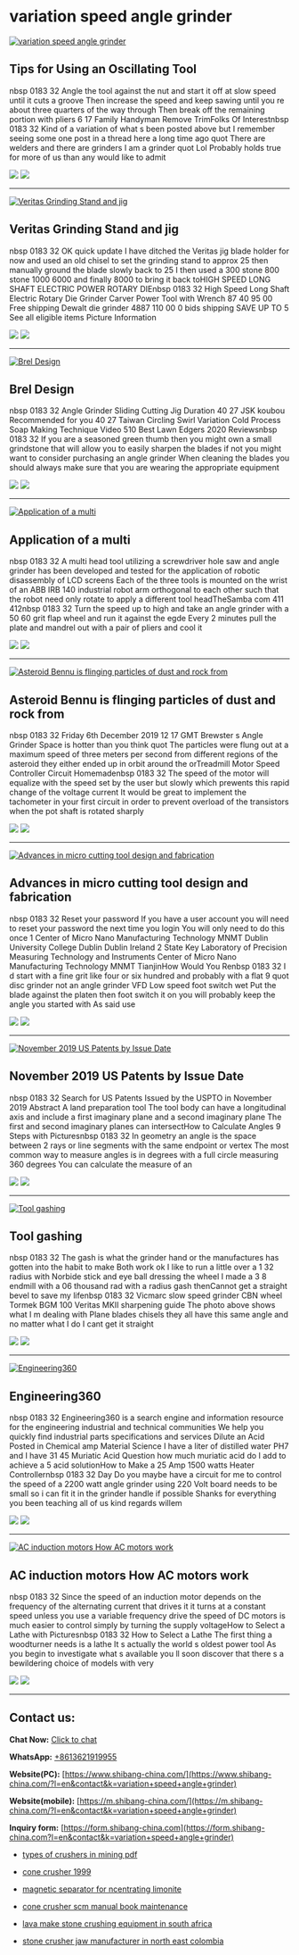 # variation speed angle grinder

<a href="https://swt.shibang-china.com/?l=en&img&k=variation+speed+angle+grinder" target="_blank">![variation speed angle grinder](http://static.shibang-china.com/all-800x300/192.jpg)</a>

## Tips for Using an Oscillating Tool
nbsp 0183 32 Angle the tool against the nut and start it off at slow speed until it cuts a groove Then increase the speed and keep sawing until you re about three quarters of the way through Then break off the remaining portion with pliers 6 17 Family Handyman Remove TrimFolks Of Interestnbsp 0183 32 Kind of a variation of what s been posted above but I remember seeing some one post in a thread here a long time ago quot There are welders and there are grinders I am a grinder quot Lol Probably holds true for more of us than any would like to admit


<a href="https://whatsapp.shibangsoft.com/WhatsApp.php" target="_blank" title="WhatsApp">![](http://static.shibang-china.com/icon/whatsapp.png)</a> <a href="https://swt.shibang-china.com/?l=en&icon&k=variation+speed+angle+grinder" target="_blank">![](http://static.shibang-china.com/icon/chat-en.png)</a>

---

<a href="https://swt.shibang-china.com/?l=en&img&k=variation+speed+angle+grinder" target="_blank">![Veritas Grinding Stand and jig](http://static.shibang-china.com/all-800x300/141.jpg)</a>

## Veritas Grinding Stand and jig
nbsp 0183 32 OK quick update I have ditched the Veritas jig blade holder for now and used an old chisel to set the grinding stand to approx 25 then manually ground the blade slowly back to 25 I then used a 300 stone 800 stone 1000 6000 and finally 8000 to bring it back toHIGH SPEED LONG SHAFT ELECTRIC POWER ROTARY DIEnbsp 0183 32 High Speed Long Shaft Electric Rotary Die Grinder Carver Power Tool with Wrench 87 40 95 00 Free shipping Dewalt die grinder 4887 110 00 0 bids shipping SAVE UP TO 5 See all eligible items Picture Information


<a href="https://whatsapp.shibangsoft.com/WhatsApp.php" target="_blank" title="WhatsApp">![](http://static.shibang-china.com/icon/whatsapp.png)</a> <a href="https://swt.shibang-china.com/?l=en&icon&k=variation+speed+angle+grinder" target="_blank">![](http://static.shibang-china.com/icon/chat-en.png)</a>

---

<a href="https://swt.shibang-china.com/?l=en&img&k=variation+speed+angle+grinder" target="_blank">![Brel Design](http://static.shibang-china.com/all-800x300/764.jpg)</a>

## Brel Design
nbsp 0183 32 Angle Grinder Sliding Cutting Jig Duration 40 27 JSK koubou Recommended for you 40 27 Taiwan Circling Swirl Variation Cold Process Soap Making Technique Video 510 Best Lawn Edgers 2020 Reviewsnbsp 0183 32 If you are a seasoned green thumb then you might own a small grindstone that will allow you to easily sharpen the blades if not you might want to consider purchasing an angle grinder When cleaning the blades you should always make sure that you are wearing the appropriate equipment


<a href="https://whatsapp.shibangsoft.com/WhatsApp.php" target="_blank" title="WhatsApp">![](http://static.shibang-china.com/icon/whatsapp.png)</a> <a href="https://swt.shibang-china.com/?l=en&icon&k=variation+speed+angle+grinder" target="_blank">![](http://static.shibang-china.com/icon/chat-en.png)</a>

---

<a href="https://swt.shibang-china.com/?l=en&img&k=variation+speed+angle+grinder" target="_blank">![Application of a multi](http://static.shibang-china.com/all-800x300/1046.jpg)</a>

## Application of a multi
nbsp 0183 32 A multi head tool utilizing a screwdriver hole saw and angle grinder has been developed and tested for the application of robotic disassembly of LCD screens Each of the three tools is mounted on the wrist of an ABB IRB 140 industrial robot arm orthogonal to each other such that the robot need only rotate to apply a different tool headTheSamba com 411 412nbsp 0183 32 Turn the speed up to high and take an angle grinder with a 50 60 grit flap wheel and run it against the egde Every 2 minutes pull the plate and mandrel out with a pair of pliers and cool it


<a href="https://whatsapp.shibangsoft.com/WhatsApp.php" target="_blank" title="WhatsApp">![](http://static.shibang-china.com/icon/whatsapp.png)</a> <a href="https://swt.shibang-china.com/?l=en&icon&k=variation+speed+angle+grinder" target="_blank">![](http://static.shibang-china.com/icon/chat-en.png)</a>

---

<a href="https://swt.shibang-china.com/?l=en&img&k=variation+speed+angle+grinder" target="_blank">![Asteroid Bennu is flinging particles of dust and rock from](http://static.shibang-china.com/all-800x300/345.jpg)</a>

## Asteroid Bennu is flinging particles of dust and rock from
nbsp 0183 32 Friday 6th December 2019 12 17 GMT Brewster s Angle Grinder Space is hotter than you think quot The particles were flung out at a maximum speed of three meters per second from different regions of the asteroid they either ended up in orbit around the orTreadmill Motor Speed Controller Circuit Homemadenbsp 0183 32 The speed of the motor will equalize with the speed set by the user but slowly which prewents this rapid change of the voltage current It would be great to implement the tachometer in your first circuit in order to prevent overload of the transistors when the pot shaft is rotated sharply


<a href="https://whatsapp.shibangsoft.com/WhatsApp.php" target="_blank" title="WhatsApp">![](http://static.shibang-china.com/icon/whatsapp.png)</a> <a href="https://swt.shibang-china.com/?l=en&icon&k=variation+speed+angle+grinder" target="_blank">![](http://static.shibang-china.com/icon/chat-en.png)</a>

---

<a href="https://swt.shibang-china.com/?l=en&img&k=variation+speed+angle+grinder" target="_blank">![Advances in micro cutting tool design and fabrication](http://static.shibang-china.com/all-800x300/506.jpg)</a>

## Advances in micro cutting tool design and fabrication
nbsp 0183 32 Reset your password If you have a user account you will need to reset your password the next time you login You will only need to do this once 1 Center of Micro Nano Manufacturing Technology MNMT Dublin University College Dublin Dublin Ireland 2 State Key Laboratory of Precision Measuring Technology and Instruments Center of Micro Nano Manufacturing Technology MNMT TianjinHow Would You Renbsp 0183 32 I d start with a fine grit like four or six hundred and probably with a flat 9 quot disc grinder not an angle grinder VFD Low speed foot switch wet Put the blade against the platen then foot switch it on you will probably keep the angle you started with As said use


<a href="https://whatsapp.shibangsoft.com/WhatsApp.php" target="_blank" title="WhatsApp">![](http://static.shibang-china.com/icon/whatsapp.png)</a> <a href="https://swt.shibang-china.com/?l=en&icon&k=variation+speed+angle+grinder" target="_blank">![](http://static.shibang-china.com/icon/chat-en.png)</a>

---

<a href="https://swt.shibang-china.com/?l=en&img&k=variation+speed+angle+grinder" target="_blank">![November 2019 US Patents by Issue Date](http://static.shibang-china.com/all-800x300/1260.jpg)</a>

## November 2019 US Patents by Issue Date
nbsp 0183 32 Search for US Patents Issued by the USPTO in November 2019 Abstract A land preparation tool The tool body can have a longitudinal axis and include a first imaginary plane and a second imaginary plane The first and second imaginary planes can intersectHow to Calculate Angles 9 Steps with Picturesnbsp 0183 32 In geometry an angle is the space between 2 rays or line segments with the same endpoint or vertex The most common way to measure angles is in degrees with a full circle measuring 360 degrees You can calculate the measure of an


<a href="https://whatsapp.shibangsoft.com/WhatsApp.php" target="_blank" title="WhatsApp">![](http://static.shibang-china.com/icon/whatsapp.png)</a> <a href="https://swt.shibang-china.com/?l=en&icon&k=variation+speed+angle+grinder" target="_blank">![](http://static.shibang-china.com/icon/chat-en.png)</a>

---

<a href="https://swt.shibang-china.com/?l=en&img&k=variation+speed+angle+grinder" target="_blank">![Tool gashing](http://static.shibang-china.com/all-800x300/124.jpg)</a>

## Tool gashing
nbsp 0183 32 The gash is what the grinder hand or the manufactures has gotten into the habit to make Both work ok I like to run a little over a 1 32 radius with Norbide stick and eye ball dressing the wheel I made a 3 8 endmill with a 06 thousand rad with a radius gash thenCannot get a straight bevel to save my lifenbsp 0183 32 Vicmarc slow speed grinder CBN wheel Tormek BGM 100 Veritas MKII sharpening guide The photo above shows what I m dealing with Plane blades chisels they all have this same angle and no matter what I do I cant get it straight


<a href="https://whatsapp.shibangsoft.com/WhatsApp.php" target="_blank" title="WhatsApp">![](http://static.shibang-china.com/icon/whatsapp.png)</a> <a href="https://swt.shibang-china.com/?l=en&icon&k=variation+speed+angle+grinder" target="_blank">![](http://static.shibang-china.com/icon/chat-en.png)</a>

---

<a href="https://swt.shibang-china.com/?l=en&img&k=variation+speed+angle+grinder" target="_blank">![Engineering360](http://static.shibang-china.com/all-800x300/687.jpg)</a>

## Engineering360
nbsp 0183 32 Engineering360 is a search engine and information resource for the engineering industrial and technical communities We help you quickly find industrial parts specifications and services Dilute an Acid Posted in Chemical amp Material Science I have a liter of distilled water PH7 and I have 31 45 Muriatic Acid Question how much muriatic acid do I add to achieve a 5 acid solutionHow to Make a 25 Amp 1500 watts Heater Controllernbsp 0183 32 Day Do you maybe have a circuit for me to control the speed of a 2200 watt angle grinder using 220 Volt board needs to be small so i can fit it in the grinder handle if possible Shanks for everything you been teaching all of us kind regards willem


<a href="https://whatsapp.shibangsoft.com/WhatsApp.php" target="_blank" title="WhatsApp">![](http://static.shibang-china.com/icon/whatsapp.png)</a> <a href="https://swt.shibang-china.com/?l=en&icon&k=variation+speed+angle+grinder" target="_blank">![](http://static.shibang-china.com/icon/chat-en.png)</a>

---

<a href="https://swt.shibang-china.com/?l=en&img&k=variation+speed+angle+grinder" target="_blank">![AC induction motors How AC motors work](http://static.shibang-china.com/all-800x300/327.jpg)</a>

## AC induction motors How AC motors work
nbsp 0183 32 Since the speed of an induction motor depends on the frequency of the alternating current that drives it it turns at a constant speed unless you use a variable frequency drive the speed of DC motors is much easier to control simply by turning the supply voltageHow to Select a Lathe with Picturesnbsp 0183 32 How to Select a Lathe The first thing a woodturner needs is a lathe It s actually the world s oldest power tool As you begin to investigate what s available you ll soon discover that there s a bewildering choice of models with very


<a href="https://whatsapp.shibangsoft.com/WhatsApp.php" target="_blank" title="WhatsApp">![](http://static.shibang-china.com/icon/whatsapp.png)</a> <a href="https://swt.shibang-china.com/?l=en&icon&k=variation+speed+angle+grinder" target="_blank">![](http://static.shibang-china.com/icon/chat-en.png)</a>

---
## Contact us:

**Chat Now:** [Click to chat](https://swt.shibang-china.com?l=en&contact&k=variation+speed+angle+grinder)

**WhatsApp:**  [+8613621919955](https://whatsapp.shibangsoft.com/WhatsApp.php)

**Website(PC):** [https://www.shibang-china.com/](https://www.shibang-china.com/?l=en&contact&k=variation+speed+angle+grinder)

**Website(mobile):** [https://m.shibang-china.com/](https://m.shibang-china.com/?l=en&contact&k=variation+speed+angle+grinder)

**Inquiry form:** [https://form.shibang-china.com](https://form.shibang-china.com?l=en&contact&k=variation+speed+angle+grinder)

* [types of crushers in mining pdf](../164/types%20of%20crushers%20in%20mining%20pdf.md)

* [cone crusher 1999](../166/cone%20crusher%201999.md)

* [magnetic separator for ncentrating limonite](../168/magnetic%20separator%20for%20ncentrating%20limonite.md)

* [cone crusher scm manual book maintenance](../170/cone%20crusher%20scm%20manual%20book%20maintenance.md)

* [lava make stone crushing equipment in south africa](../163/lava%20make%20stone%20crushing%20equipment%20in%20south%20africa.md)

* [stone crusher jaw manufacturer in north east colombia](../165/stone%20crusher%20jaw%20manufacturer%20in%20north%20east%20colombia.md)